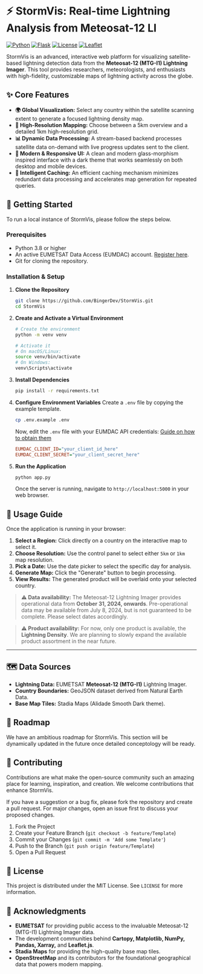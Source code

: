 # ⚡ StormVis: Real-time Lightning Analysis from Meteosat-12 LI

[![Python](https://img.shields.io/badge/python-3.8+-blue.svg)](https://www.python.org/downloads/)
[![Flask](https://img.shields.io/badge/flask-2.0+-green.svg)](https://flask.palletsprojects.com/)
[![License](https://img.shields.io/badge/license-MIT-purple.svg)](LICENSE)
[![Leaflet](https://img.shields.io/badge/leaflet-1.9.4-brightgreen.svg)](https://leafletjs.com/)

StormVis is an advanced, interactive web platform for visualizing satellite-based lightning detection data from the **Meteosat-12 (MTG-I1) Lightning Imager**. This tool provides researchers, meteorologists, and enthusiasts with high-fidelity, customizable maps of lightning activity across the globe.

## ✨ Core Features

-   **🌍 Global Visualization:** Select any country within the satellite scanning extent to generate a focused lightning density map.
-   **🎯 High-Resolution Mapping:** Choose between a 5km overview and a detailed 1km high-resolution grid.
-   **📊 Dynamic Data Processing:** A stream-based backend processes satellite data on-demand with live progress updates sent to the client.
-   **🎨 Modern & Responsive UI:** A clean and modern glass-morphism inspired interface with a dark theme that works seamlessly on both desktop and mobile devices.
-   **💾 Intelligent Caching:** An efficient caching mechanism minimizes redundant data processing and accelerates map generation for repeated queries.

## 🚀 Getting Started

To run a local instance of StormVis, please follow the steps below.

### Prerequisites

-   Python 3.8 or higher
-   An active EUMETSAT Data Access (EUMDAC) account. [Register here](https://eoportal.eumetsat.int).
-   Git for cloning the repository.

### Installation & Setup

1.  **Clone the Repository**
    ```bash
    git clone https://github.com/BingerDev/StormVis.git
    cd StormVis
    ```

2.  **Create and Activate a Virtual Environment**
    ```bash
    # Create the environment
    python -m venv venv

    # Activate it
    # On macOS/Linux:
    source venv/bin/activate
    # On Windows:
    venv\Scripts\activate
    ```

3.  **Install Dependencies**
    ```bash
    pip install -r requirements.txt
    ```

4.  **Configure Environment Variables**
    Create a `.env` file by copying the example template.
    ```bash
    cp .env.example .env
    ```
    Now, edit the `.env` file with your EUMDAC API credentials: [Guide on how to obtain them](https://coemct.met.gov.om/pluginfile.php/3453/mod_resource/content/0/Data%20Store%20and%20Data%20Tailor%20through%20EUMDAC.pdf)
    ```ini
    EUMDAC_CLIENT_ID="your_client_id_here"
    EUMDAC_CLIENT_SECRET="your_client_secret_here"
    ```

5.  **Run the Application**
    ```bash
    python app.py
    ```
    Once the server is running, navigate to `http://localhost:5000` in your web browser.

## 📖 Usage Guide

Once the application is running in your browser:

1.  **Select a Region:** Click directly on a country on the interactive map to select it.
2.  **Choose Resolution:** Use the control panel to select either `5km` or `1km` map resolution.
3.  **Pick a Date:** Use the date picker to select the specific day for analysis.
4.  **Generate Map:** Click the "Generate" button to begin processing.
5.  **View Results:** The generated product will be overlaid onto your selected country.

> **⚠️ Data availability:**
> The Meteosat-12 Lightning Imager provides operational data from **October 31, 2024, onwards**. Pre-operational data may be available from July 8, 2024, but is not guaranteed to be complete. Please select dates accordingly.

> **⚠️ Product availability:**
> For now, only one product is available, the **Lightning Density**. We are planning to slowly expand the available product assortment in the near future.

---

## 🗺️ Data Sources

-   **Lightning Data:** EUMETSAT **Meteosat-12 (MTG-I1)** Lightning Imager.
-   **Country Boundaries:** GeoJSON dataset derived from Natural Earth Data.
-   **Base Map Tiles:** Stadia Maps (Alidade Smooth Dark theme).

## 🔮 Roadmap

We have an ambitious roadmap for StormVis. This section will be dynamically updated in the future once detailed conceptology will be ready.

## 🤝 Contributing

Contributions are what make the open-source community such an amazing place for learning, inspiration, and creation. We welcome contributions that enhance StormVis.

If you have a suggestion or a bug fix, please fork the repository and create a pull request. For major changes, open an issue first to discuss your proposed changes.

1.  Fork the Project
2.  Create your Feature Branch (`git checkout -b feature/Template`)
3.  Commit your Changes (`git commit -m 'Add some Template'`)
4.  Push to the Branch (`git push origin feature/Template`)
5.  Open a Pull Request

## 📝 License

This project is distributed under the MIT License. See `LICENSE` for more information.

## 🙏 Acknowledgments

-   **EUMETSAT** for providing public access to the invaluable Meteosat-12 (MTG-I1) Lightning Imager data.
-   The development communities behind **Cartopy, Matplotlib, NumPy, Pandas, Xarray,** and **Leaflet.js**.
-   **Stadia Maps** for providing the high-quality base map tiles.
-   **OpenStreetMap** and its contributors for the foundational geographical data that powers modern mapping.
